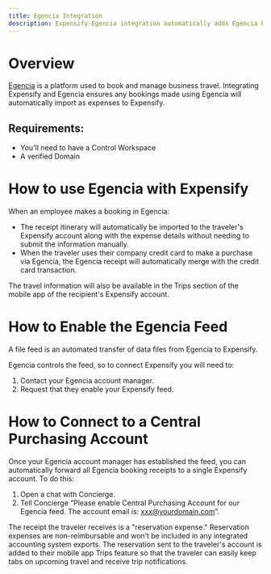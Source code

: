 ```yaml
---
title: Egencia Integration
description: Expensify-Egencia integration automatically adds Egencia booking receipts to Expensify.
---
```

# Overview
[Egencia](https://www.egencia.com/en/) is a platform used to book and manage business travel. Integrating Expensify and Egencia ensures any bookings made using Egencia will automatically import as expenses to Expensify.
## Requirements: 
- You'll need to have a Control Workspace
- A verified Domain

# How to use Egencia with Expensify
When an employee makes a booking in Egencia: 
- The receipt itinerary will automatically be imported to the traveler's Expensify account along with the expense details without needing to submit the information manually.
- When the traveler uses their company credit card to make a purchase via Egencia, the Egencia receipt will automatically merge with the credit card transaction. 

The travel information will also be available in the Trips section of the mobile app of the recipient's Expensify account.
# How to Enable the Egencia Feed
A file feed is an automated transfer of data files from Egencia to Expensify.

Egencia controls the feed, so to connect Expensify you will need to:
1. Contact your Egencia account manager.
2. Request that they enable your Expensify feed.

# How to Connect to a Central Purchasing Account
Once your Egencia account manager has established the feed, you can automatically forward all Egencia booking receipts to a single Expensify account. To do this: 
1. Open a chat with Concierge. 
2. Tell Concierge “Please enable Central Purchasing Account for our Egencia feed. The account email is: xxx@yourdomain.com”.

The receipt the traveler receives is a "reservation expense." Reservation expenses are non-reimbursable and won’t be included in any integrated accounting system exports. The reservation sent to the traveler's account is added to their mobile app Trips feature so that the traveler can easily keep tabs on upcoming travel and receive trip notifications.

